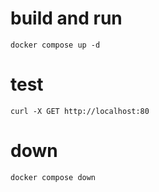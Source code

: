 # build and run
```
docker compose up -d
```

# test
```
curl -X GET http://localhost:80
```

# down
```
docker compose down
```
